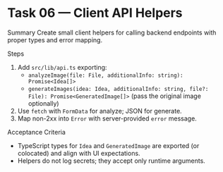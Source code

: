 # Task 06 — Client API Helpers

Summary
Create small client helpers for calling backend endpoints with proper types and error mapping.

Steps
1) Add `src/lib/api.ts` exporting:
   - `analyzeImage(file: File, additionalInfo: string): Promise<Idea[]>`
   - `generateImages(idea: Idea, additionalInfo: string, file?: File): Promise<GeneratedImage[]>` (pass the original image optionally)
2) Use `fetch` with `FormData` for analyze; JSON for generate.
3) Map non-2xx into `Error` with server-provided `error` message.

Acceptance Criteria
- TypeScript types for `Idea` and `GeneratedImage` are exported (or colocated) and align with UI expectations.
- Helpers do not log secrets; they accept only runtime arguments.
